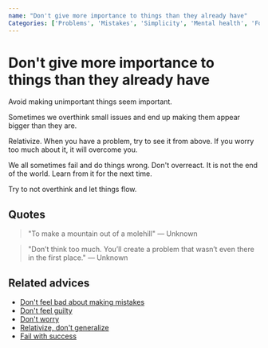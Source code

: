 ```yaml
---
name: "Don't give more importance to things than they already have"
Categories: ['Problems', 'Mistakes', 'Simplicity', 'Mental health', 'Focus']
---
```

# Don't give more importance to things than they already have

Avoid making unimportant things seem important.

Sometimes we overthink small issues and end up making them appear bigger than they are.

Relativize. When you have a problem, try to see it from above. If you worry too much about it, it will overcome you.

We all sometimes fail and do things wrong. Don't overreact. It is not the end of the world. Learn from it for the next time.

Try to not overthink and let things flow.

## Quotes

> "To make a mountain out of a molehill" ― Unknown

> "Don’t think too much. You’ll create a problem that wasn’t even there in the first place." ― Unknown

## Related advices

- [Don't feel bad about making mistakes](We%20all%20make%20mistakes/index.md)
- [Don't feel guilty](Don't%20feel%20guilty/index.md)
- [Don't worry](Don't%20worry/index.md)
- [Relativize, don't generalize](Relativize,%20don't%20generalize/index.md)
- [Fail with success](Fail%20with%20success/index.md)